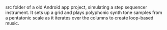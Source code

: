 src folder of a old Android app project, simulating a step sequencer instrument.
It sets up a grid and plays polyphonic synth tone samples from a pentatonic scale as it iterates over the columns to create loop-based music.